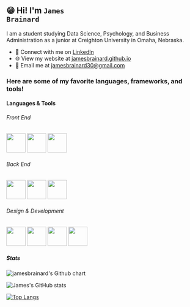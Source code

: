 ## 😁 Hi! I'm <code>James Brainard</code>
<p></p>
I am a student studying Data Science, Psychology, and Business Administration as a junior at Creighton University in Omaha, Nebraska.
<p></p>
<ul>
<li> 🤝 Connect with me on <a href="https://www.linkedin.com/in/james-brainard-64451b29b/" rel="nofollow">LinkedIn</a></li>
<li> 🌐 View my website at <a href="https://jamesbrainard.github.io" target = "_blank" > jamesbrainard.github.io</a> </li>
<li> 📩 Email me at <a href="mailto:jamesbrainard30@gmail.com"<code>jamesbrainard30@gmail.com</code></a></li>
</ul>

### Here are some of my favorite languages, frameworks, and tools!

#### Languages & Tools

###### Front End

<div class="container">
    <img src="https://cdn.jsdelivr.net/gh/devicons/devicon@latest/icons/javascript/javascript-original.svg" height="50" width="50">
    <img src="https://cdn.jsdelivr.net/gh/devicons/devicon@latest/icons/html5/html5-original.svg" height="50" width="50" />
    <img src="https://cdn.jsdelivr.net/gh/devicons/devicon@latest/icons/css3/css3-original.svg" height="50" width="50" />
          

###### Back End

<div class="container">
    <img src="https://cdn.jsdelivr.net/gh/devicons/devicon@latest/icons/swift/swift-original.svg" height="50" width="50">
    <img src="https://cdn.jsdelivr.net/gh/devicons/devicon@latest/icons/java/java-original.svg" height = "50" width = "50"/>
    <img src="https://cdn.jsdelivr.net/gh/devicons/devicon@latest/icons/python/python-original.svg" height = "50" width = "50" />
          

###### Design & Development

<div class="container">
    <img src="https://cdn.jsdelivr.net/gh/devicons/devicon@latest/icons/apple/apple-original.svg" height = "50" width = "50" />
    <img src="https://cdn.jsdelivr.net/gh/devicons/devicon@latest/icons/windows11/windows11-original.svg" height = "50" width = "50" />
    <img src="https://cdn.jsdelivr.net/gh/devicons/devicon@latest/icons/vscode/vscode-original.svg" height = "50" width = "50" />
    <img src="https://cdn.jsdelivr.net/gh/devicons/devicon@latest/icons/eclipse/eclipse-original.svg" height = "50" width = "50" />

##### Stats
<div class="container">

<img src="https://ghchart.rshah.org/jamesbrainard" alt="jamesbrainard's Github chart" />

<p></p>
          
![James's GitHub stats](https://github-readme-stats.vercel.app/api?username=jamesbrainard&show_icons=true&rank_icon=github)

[![Top Langs](https://github-readme-stats.vercel.app/api/top-langs/?username=jamesbrainard)](https://github.com/jamesbrainard/github-readme-stats)



<!--
**jamesbrainard/jamesbrainard** is a ✨ _special_ ✨ repository because its `README.md` (this file) appears on your GitHub profile.

Here are some ideas to get you started:

- 🔭 I’m currently working on ...
- 🌱 I’m currently learning ...
- 👯 I’m looking to collaborate on ...
- 🤔 I’m looking for help with ...
- 💬 Ask me about ...
- 📫 How to reach me: ...
- 😄 Pronouns: ...
- ⚡ Fun fact: ...
-->
